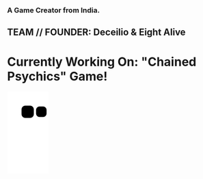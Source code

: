 
### A Game Creator from India. 
## TEAM // FOUNDER: Deceilio & Eight Alive
# Currently Working On: "Chained Psychics" Game!


![Snake animation](https://github.com/AdnanxYousuf/AdnanxYousuf/blob/output/github-contribution-grid-snake.svg)
 
